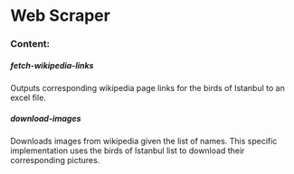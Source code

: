 # Web Scraper
### Content:
##### _fetch-wikipedia-links_
Outputs corresponding wikipedia page links for the birds of Istanbul to an excel file.

##### _download-images_
Downloads images from wikipedia given the list of names. This specific implementation uses the birds of Istanbul list to download their corresponding pictures.